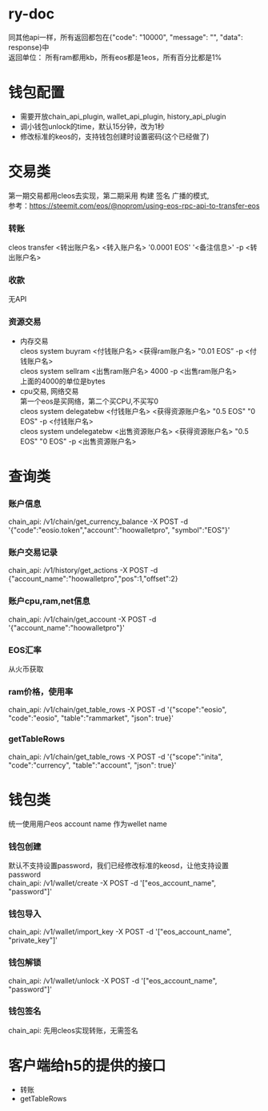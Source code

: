 # ry-doc  
  
  
同其他api一样，所有返回都包在{"code": "10000", "message": "", "data": response}中  
返回单位： 所有ram都用kb，所有eos都是1eos，所有百分比都是1%  
  
# 钱包配置  
- 需要开放chain_api_plugin, wallet_api_plugin, history_api_plugin  
- 调小钱包unlock的time，默认15分钟，改为1秒  
- 修改标准的keos的，支持钱包创建时设置密码(这个已经做了)  
  
# 交易类  
第一期交易都用cleos去实现，第二期采用 构建 签名 广播的模式,  
参考：https://steemit.com/eos/@noprom/using-eos-rpc-api-to-transfer-eos  
  
### 转账  
cleos transfer <转出账户名> <转入账户名> '0.0001 EOS' '<备注信息>' -p <转出账户名>  
### 收款  
无API  
### 资源交易  
- 内存交易  
cleos system buyram <付钱账户名> <获得ram账户名> "0.01 EOS” -p <付钱账户名>  
cleos system sellram <出售ram账户名> 4000 -p <出售ram账户名>  
上面的4000的单位是bytes  
- cpu交易, 网络交易  
第一个eos是买网络，第二个买CPU,不买写0  
cleos system delegatebw <付钱账户名> <获得资源账户名> "0.5 EOS" "0 EOS" -p <付钱账户名>  
cleos system undelegatebw <出售资源账户名> <获得资源账户名> "0.5 EOS" "0 EOS" -p <出售资源账户名>  
  
  
# 查询类  
### 账户信息  
chain_api: /v1/chain/get_currency_balance -X POST -d '{"code":"eosio.token","account":"hoowalletpro", "symbol":"EOS"}'  
### 账户交易记录  
chain_api: /v1/history/get_actions -X POST -d {"account_name":"hoowalletpro","pos":1,"offset":2}   
### 账户cpu,ram,net信息  
chain_api: /v1/chain/get_account -X POST -d '{"account_name":"hoowalletpro"}'  
### EOS汇率  
从火币获取  
### ram价格，使用率  
chain_api: /v1/chain/get_table_rows -X POST -d '{"scope":"eosio", "code":"eosio", "table":"rammarket", "json": true}'  
### getTableRows  
chain_api: /v1/chain/get_table_rows -X POST -d '{"scope":"inita", "code":"currency", "table":"account", "json": true}'  
  
# 钱包类  
统一使用用户eos account name 作为wellet name  
### 钱包创建  
默认不支持设置password，我们已经修改标准的keosd，让他支持设置password  
chain_api: /v1/wallet/create -X POST -d '["eos_account_name", "password"]'  
### 钱包导入  
chain_api: /v1/wallet/import_key -X POST -d '["eos_account_name", "private_key"]'  
### 钱包解锁  
chain_api: /v1/wallet/unlock -X POST -d '["eos_account_name", "password"]'  
### 钱包签名  
chain_api: 先用cleos实现转账，无需签名  
  
# 客户端给h5的提供的接口  
-  转账  
-  getTableRows  
  
